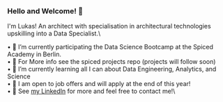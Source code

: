 ### Hello and Welcome! 👋

I'm Lukas! An architect with specialisation in architectural technologies upskilling into a Data Specialist.\
  
  • 🍠 I’m currently participating the Data Science Bootcamp at the Spiced Academy in Berlin.\
      • 💬 For More info see the spiced projects repo (projects will follow soon)\
  • 🌱 I’m currently learning all I can about Data Engineering, Analytics, and Science\
  • 🔭 I am open to job offers and will apply at the end of this year!\
      • 💬 See [my LinkedIn]([url](https://www.linkedin.com/in/lukas-kaufmann-0053a5197/)) for more and feel free to contact me!\

